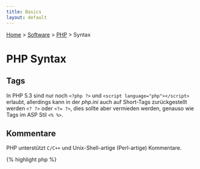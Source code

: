 ```yaml
---
title: Basics
layout: default
---
```

[Home](/) > [Software](/software/index.html) > [PHP](/software/php/index.html) > Syntax

# PHP Syntax

## Tags

In PHP 5.3 sind nur noch `<?php ?>` und `<script language="php"></script>`
erlaubt, allerdings kann in der _php.ini_ auch auf Short-Tags zurückgestellt
werden `<? ?>` oder `<?= ?>`, dies sollte aber vermieden werden, genauso
wie Tags im ASP Stil `<% %>`.

## Kommentare

PHP unterstützt `C/C++` und Unix-Shell-artige (Perl-artige) Kommentare.

{% highlight php %}
<?php
echo 'Test'; // einzeiliger Kommentar im C++-Stil
/*
  Dies ist ein mehrzeiliger Kommentar
  noch eine weitere Kommentar-Zeile
*/
echo 'Test'; # einzeiliger Shell-Kommentar
{% endhighlight %}
